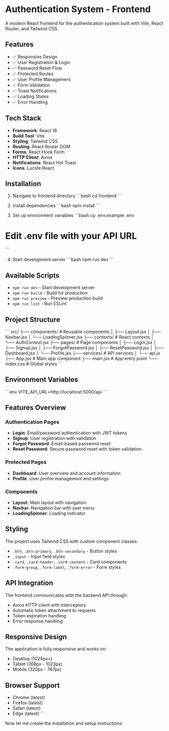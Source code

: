 # Authentication System - Frontend

A modern React frontend for the authentication system built with Vite, React Router, and Tailwind CSS.

## Features

- ✅ Responsive Design
- ✅ User Registration & Login
- ✅ Password Reset Flow
- ✅ Protected Routes
- ✅ User Profile Management
- ✅ Form Validation
- ✅ Toast Notifications
- ✅ Loading States
- ✅ Error Handling

## Tech Stack

- **Framework**: React 18
- **Build Tool**: Vite
- **Styling**: Tailwind CSS
- **Routing**: React Router DOM
- **Forms**: React Hook Form
- **HTTP Client**: Axios
- **Notifications**: React Hot Toast
- **Icons**: Lucide React

## Installation

1. Navigate to frontend directory
\`\`\`bash
cd frontend
\`\`\`

2. Install dependencies
\`\`\`bash
npm install
\`\`\`

3. Set up environment variables
\`\`\`bash
cp .env.example .env
# Edit .env file with your API URL
\`\`\`

4. Start development server
\`\`\`bash
npm run dev
\`\`\`

## Available Scripts

- `npm run dev` - Start development server
- `npm run build` - Build for production
- `npm run preview` - Preview production build
- `npm run lint` - Run ESLint

## Project Structure

\`\`\`
src/
├── components/          # Reusable components
│   ├── Layout.jsx
│   ├── Navbar.jsx
│   └── LoadingSpinner.jsx
├── contexts/           # React contexts
│   └── AuthContext.jsx
├── pages/              # Page components
│   ├── Login.jsx
│   ├── Signup.jsx
│   ├── ForgotPassword.jsx
│   ├── ResetPassword.jsx
│   ├── Dashboard.jsx
│   └── Profile.jsx
├── services/           # API services
│   └── api.js
├── App.jsx            # Main app component
├── main.jsx           # App entry point
└── index.css          # Global styles
\`\`\`

## Environment Variables

\`\`\`env
VITE_API_URL=http://localhost:5000/api
\`\`\`

## Features Overview

### Authentication Pages
- **Login**: Email/password authentication with JWT tokens
- **Signup**: User registration with validation
- **Forgot Password**: Email-based password reset
- **Reset Password**: Secure password reset with token validation

### Protected Pages
- **Dashboard**: User overview and account information
- **Profile**: User profile management and settings

### Components
- **Layout**: Main layout with navigation
- **Navbar**: Navigation bar with user menu
- **LoadingSpinner**: Loading indicator

## Styling

The project uses Tailwind CSS with custom component classes:

- `.btn`, `.btn-primary`, `.btn-secondary` - Button styles
- `.input` - Input field styles
- `.card`, `.card-header`, `.card-content` - Card components
- `.form-group`, `.form-label`, `.form-error` - Form styles

## API Integration

The frontend communicates with the backend API through:

- Axios HTTP client with interceptors
- Automatic token attachment to requests
- Token expiration handling
- Error response handling

## Responsive Design

The application is fully responsive and works on:
- Desktop (1024px+)
- Tablet (768px - 1023px)
- Mobile (320px - 767px)

## Browser Support

- Chrome (latest)
- Firefox (latest)
- Safari (latest)
- Edge (latest)
\`\`\`

Now let me create the installation and setup instructions:
